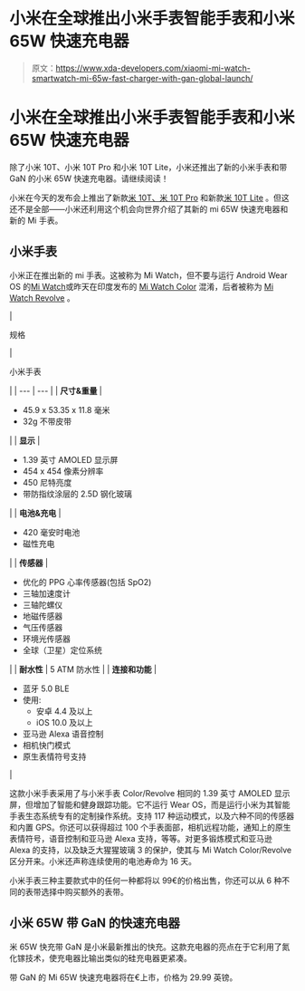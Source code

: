 # 小米在全球推出小米手表智能手表和小米 65W 快速充电器

> 原文：<https://www.xda-developers.com/xiaomi-mi-watch-smartwatch-mi-65w-fast-charger-with-gan-global-launch/>

# 小米在全球推出小米手表智能手表和小米 65W 快速充电器

除了小米 10T、小米 10T Pro 和小米 10T Lite，小米还推出了新的小米手表和带 GaN 的小米 65W 快速充电器。请继续阅读！

小米在今天的发布会上推出了新款[米 10T、米 10T Pro](https://www.xda-developers.com/xiaomi-mi-10t-mi-10t-pro-qualcomm-snapdragon-865-144hz-display-global-launch/) 和新款[米 10T Lite](https://www.xda-developers.com/xiaomi-mi-10t-lite-qualcomm-snapdragon-750g-120hz-display-launch/) 。但这还不是全部——小米还利用这个机会向世界介绍了其新的 mi 65W 快速充电器和新的 Mi 手表。

## 小米手表

小米正在推出新的 mi 手表。这被称为 Mi Watch，但不要与运行 Android Wear OS 的[Mi Watch](https://www.xda-developers.com/xiaomi-mi-watch-miui-google-wearos/)或昨天在印度发布的 [Mi Watch Color](https://www.xda-developers.com/xiaomi-watch-color-launch-china-january-3/) 混淆，后者被称为 [Mi Watch Revolve](https://www.xda-developers.com/xiaomi-mi-watch-revolve-mi-band-5-mi-smart-speaker-launched-india/) 。

| 

规格

 | 

小米手表

 |
| --- | --- |
| **尺寸&重量** | 

*   45.9 x 53.35 x 11.8 毫米
*   32g 不带皮带

 |
| **显示** | 

*   1.39 英寸 AMOLED 显示屏
*   454 x 454 像素分辨率
*   450 尼特亮度
*   带防指纹涂层的 2.5D 钢化玻璃

 |
| **电池&充电** | 

*   420 毫安时电池
*   磁性充电

 |
| **传感器** | 

*   优化的 PPG 心率传感器(包括 SpO2)
*   三轴加速度计
*   三轴陀螺仪
*   地磁传感器
*   气压传感器
*   环境光传感器
*   全球（卫星）定位系统

 |
| **耐水性** | 5 ATM 防水性 |
| **连接和功能** | 

*   蓝牙 5.0 BLE
*   使用:
    *   安卓 4.4 及以上
    *   iOS 10.0 及以上
*   亚马逊 Alexa 语音控制
*   相机快门模式
*   原生表情符号支持

 |

这款小米手表采用了与小米手表 Color/Revolve 相同的 1.39 英寸 AMOLED 显示屏，但增加了智能和健身跟踪功能。它不运行 Wear OS，而是运行小米为其智能手表生态系统专有的定制操作系统。支持 117 种运动模式，以及六种不同的传感器和内置 GPS。你还可以获得超过 100 个手表面部，相机远程功能，通知上的原生表情符号，语音控制和亚马逊 Alexa 支持，等等。对更多锻炼模式和亚马逊 Alexa 的支持，以及缺乏大猩猩玻璃 3 的保护，使其与 Mi Watch Color/Revolve 区分开来。小米还声称连续使用的电池寿命为 16 天。

小米手表三种主要款式中的任何一种都将以 99€的价格出售，你还可以从 6 种不同的表带选择中购买额外的表带。

## 小米 65W 带 GaN 的快速充电器

米 65W 快充带 GaN 是小米最新推出的快充。这款充电器的亮点在于它利用了氮化镓技术，使充电器比输出类似的硅充电器更紧凑。

带 GaN 的 Mi 65W 快速充电器将在€上市，价格为 29.99 英镑。